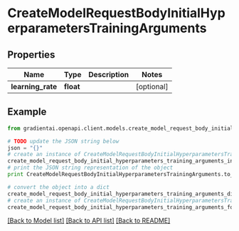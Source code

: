 # CreateModelRequestBodyInitialHyperparametersTrainingArguments


## Properties
Name | Type | Description | Notes
------------ | ------------- | ------------- | -------------
**learning_rate** | **float** |  | [optional] 

## Example

```python
from gradientai.openapi.client.models.create_model_request_body_initial_hyperparameters_training_arguments import CreateModelRequestBodyInitialHyperparametersTrainingArguments

# TODO update the JSON string below
json = "{}"
# create an instance of CreateModelRequestBodyInitialHyperparametersTrainingArguments from a JSON string
create_model_request_body_initial_hyperparameters_training_arguments_instance = CreateModelRequestBodyInitialHyperparametersTrainingArguments.from_json(json)
# print the JSON string representation of the object
print CreateModelRequestBodyInitialHyperparametersTrainingArguments.to_json()

# convert the object into a dict
create_model_request_body_initial_hyperparameters_training_arguments_dict = create_model_request_body_initial_hyperparameters_training_arguments_instance.to_dict()
# create an instance of CreateModelRequestBodyInitialHyperparametersTrainingArguments from a dict
create_model_request_body_initial_hyperparameters_training_arguments_form_dict = create_model_request_body_initial_hyperparameters_training_arguments.from_dict(create_model_request_body_initial_hyperparameters_training_arguments_dict)
```
[[Back to Model list]](../README.md#documentation-for-models) [[Back to API list]](../README.md#documentation-for-api-endpoints) [[Back to README]](../README.md)


